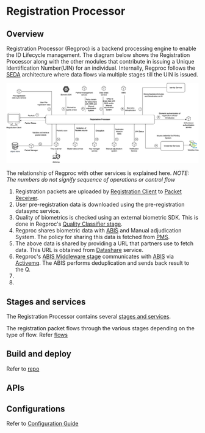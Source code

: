 # Registration Processor

## Overview
Registration Processor (Regproc) is a backend processing engine to enable the ID Lifecycle management. The diagram below shows the Registration Processor along with the other modules that contribute in issuing a Unique Identification Number(UIN) for an individual. Internally, Regproc follows the [SEDA](https://en.wikipedia.org/wiki/Staged_event-driven_architecture) architecture where data flows via multiple stages till the UIN is issued.

![](_images/reg-proc.png)

The relationship of Regproc with other services is explained here. _NOTE: The numbers do not signify sequence of operations or control flow_

1. Registration packets are uploaded by [Registration Client](registration-client.md) to [Packet Receiver](https://github.com/mosip/registration/tree/1.2.0-rc2/registration-processor/init/registration-processor-packet-receiver-stage).
2. User pre-registration data is downloaded using the pre-registration datasync service.
3. Quality of biometrics is checked using an external biometric SDK. This is done in Regproc's [Quality Classifier stage](https://github.com/mosip/registration/blob/1.2.0-rc2/registration-processor/pre-processor/registration-processor-quality-classifier-stage/README.md).
4. Regproc shares biometric data with [ABIS](abis.md) and Manual adjudication System. The policy for sharing this data is fetched from [PMS](partner-management.md).
5. The above data is shared by providing a URL that partners use to fetch data.  This URL is obtained from [Datashare](data-share.md) service.
6. Regproc's [ABIS Middleware stage](https://github.com/mosip/registration/tree/1.2.0-rc2/registration-processor/core-processor/registration-processor-abis-middleware-stage) communicates with [ABIS](abis.md) via [Activemq](https://activemq.apache.org/). The ABIS performs deduplication and sends back result to the Q.  
7.
8.

## Stages and services
The Registration Processor contains several [stages and services](https://github.com/mosip/registration/tree/1.2.0-rc2#registration-stages-and-pipeline). 

The registration packet flows through the various stages depending on the type of flow. Refer [flows](https://github.com/mosip/registration/blob/1.2.0-rc2/docs/flows.md) 

## Build and deploy
Refer to [repo](https://github.com/mosip/registration/tree/1.2.0-rc2)

## APIs

## Configurations
Refer to [Configuration Guide](https://github.com/mosip/registration/blob/1.2.0-rc2/docs/configuration.md)

